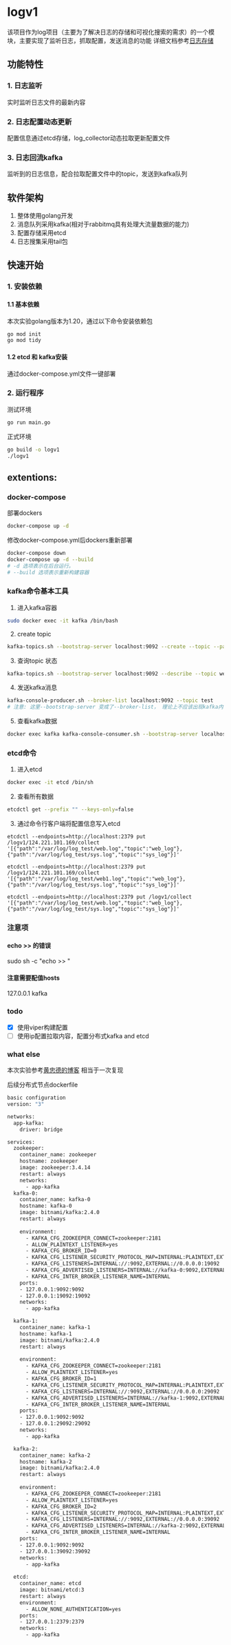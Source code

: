 # logv1
该项目作为log项目（主要为了解决日志的存储和可视化搜索的需求）的一个模块，主要实现了监听日志，抓取配置，发送消息的功能
详细文档参考[日志存储](https://momenta.feishu.cn/docx/SJqNdrsjxozSIXx3h8zc6xDtnGF)
## 功能特性
### 1. 日志监听
实时监听日志文件的最新内容
### 2. 日志配置动态更新
配置信息通过etcd存储，log_collector动态拉取更新配置文件
### 3. 日志回流kafka
监听到的日志信息，配合拉取配置文件中的topic，发送到kafka队列

## 软件架构
1. 整体使用golang开发
2. 消息队列采用kafka(相对于rabbitmq具有处理大流量数据的能力)
3. 配置存储采用etcd
4. 日志搜集采用tail包

## 快速开始
### 1. 安装依赖
#### 1.1 基本依赖
本次实验golang版本为1.20，通过以下命令安装依赖包
```bash
go mod init 
go mod tidy
```
#### 1.2 etcd 和 kafka安装
通过docker-compose.yml文件一键部署
### 2. 运行程序
测试环境
```bash
go run main.go
```
正式环境
```bash
go build -o logv1 
./logv1
```

## extentions:
### docker-compose
部署dockers
```bash
docker-compose up -d
```
修改docker-compose.yml后dockers重新部署
```bash
docker-compose down
docker-compose up -d --build
# -d 选项表示在后台运行。
# --build 选项表示重新构建容器
```


### kafka命令基本工具
1. 进入kafka容器
```bash
sudo docker exec -it kafka /bin/bash
```

2. create topic
```bash
kafka-topics.sh --bootstrap-server localhost:9092 --create --topic --partition 3 --replication-factor 1
```

3. 查询topic 状态
```bash
kafka-topics.sh --bootstrap-server localhost:9092 --describe --topic web_log
```

4. 发送kafka消息
``` bash
kafka-console-producer.sh --broker-list localhost:9092 --topic test
# 注意: 这里--bootstrap-server 变成了--broker-list， 理论上不应该出现kafka内不同脚本的版本不一致，原因待排查
```

5. 查看kafka数据
```bash
docker exec kafka kafka-console-consumer.sh --bootstrap-server localhost:9092 --topic web_log --from-beginning
```
### etcd命令

1. 进入etcd 
```bash
docker exec -it etcd /bin/sh
```

2. 查看所有数据
```bash
etcdctl get --prefix "" --keys-only=false
```


3. 通过命令行客户端将配置信息写入etcd
```
etcdctl --endpoints=http://localhost:2379 put /logv1/124.221.101.169/collect '[{"path":"/var/log/log_test/web.log","topic":"web_log"},{"path":"/var/log/log_test/sys.log","topic":"sys_log"}]'

etcdctl --endpoints=http://localhost:2379 put /logv1/124.221.101.169/collect '[{"path":"/var/log/log_test/web1.log","topic":"web_log"},{"path":"/var/log/log_test/sys.log","topic":"sys_log"}]'

etcdctl --endpoints=http://localhost:2379 put /logv1/collect '[{"path":"/var/log/log_test/web.log","topic":"web_log"},{"path":"/var/log/log_test/sys.log","topic":"sys_log"}]'
```

### 注意项
#### echo >> 的错误
sudo sh -c "echo  >> "
#### 注意需要配值hosts
127.0.0.1 kafka

### todo
- [x] 使用viper构建配置
- [ ] 使用ip配置拉取内容，配置分布式kafka and etcd

### what else
本次实验参考[黄忠德的博客](https://huangzhongde.cn/post/2020-03-03-golang_devops_logAgent_1_write_log_to_kafka/)
相当于一次复现

后续分布式节点dockerfile
```Dockerfile
basic configuration
version: "3"

networks:
  app-kafka:
    driver: bridge

services:
  zookeeper:
    container_name: zookeeper
    hostname: zookeeper
    image: zookeeper:3.4.14
    restart: always
    networks:
      - app-kafka
  kafka-0:
    container_name: kafka-0
    hostname: kafka-0
    image: bitnami/kafka:2.4.0
    restart: always
    
    environment: 
      - KAFKA_CFG_ZOOKEEPER_CONNECT=zookeeper:2181
      - ALLOW_PLAINTEXT_LISTENER=yes
      - KAFKA_CFG_BROKER_ID=0
      - KAFKA_CFG_LISTENER_SECURITY_PROTOCOL_MAP=INTERNAL:PLAINTEXT,EXTERNAL:PLAINTEXT
      - KAFKA_CFG_LISTENERS=INTERNAL://:9092,EXTERNAL://0.0.0.0:19092
      - KAFKA_CFG_ADVERTISED_LISTENERS=INTERNAL://kafka-0:9092,EXTERNAL://localhost:19092
      - KAFKA_CFG_INTER_BROKER_LISTENER_NAME=INTERNAL
    ports:
    - 127.0.0.1:9092:9092
    - 127.0.0.1:19092:19092
    networks:
      - app-kafka

  kafka-1:
    container_name: kafka-1
    hostname: kafka-1
    image: bitnami/kafka:2.4.0
    restart: always
    
    environment: 
      - KAFKA_CFG_ZOOKEEPER_CONNECT=zookeeper:2181
      - ALLOW_PLAINTEXT_LISTENER=yes
      - KAFKA_CFG_BROKER_ID=1
      - KAFKA_CFG_LISTENER_SECURITY_PROTOCOL_MAP=INTERNAL:PLAINTEXT,EXTERNAL:PLAINTEXT
      - KAFKA_CFG_LISTENERS=INTERNAL://:9092,EXTERNAL://0.0.0.0:29092
      - KAFKA_CFG_ADVERTISED_LISTENERS=INTERNAL://kafka-1:9092,EXTERNAL://localhost:29092
      - KAFKA_CFG_INTER_BROKER_LISTENER_NAME=INTERNAL
    ports:
    - 127.0.0.1:9092:9092
    - 127.0.0.1:29092:29092
    networks:
      - app-kafka

  kafka-2:
    container_name: kafka-2
    hostname: kafka-2
    image: bitnami/kafka:2.4.0
    restart: always
    
    environment: 
      - KAFKA_CFG_ZOOKEEPER_CONNECT=zookeeper:2181
      - ALLOW_PLAINTEXT_LISTENER=yes
      - KAFKA_CFG_BROKER_ID=2
      - KAFKA_CFG_LISTENER_SECURITY_PROTOCOL_MAP=INTERNAL:PLAINTEXT,EXTERNAL:PLAINTEXT
      - KAFKA_CFG_LISTENERS=INTERNAL://:9092,EXTERNAL://0.0.0.0:39092
      - KAFKA_CFG_ADVERTISED_LISTENERS=INTERNAL://kafka-2:9092,EXTERNAL://localhost:39092
      - KAFKA_CFG_INTER_BROKER_LISTENER_NAME=INTERNAL
    ports:
    - 127.0.0.1:9092:9092
    - 127.0.0.1:39092:39092
    networks:
      - app-kafka
    
  etcd:
    container_name: etcd
    image: bitnami/etcd:3
    restart: always
    environment:
      - ALLOW_NONE_AUTHENTICATION=yes
    ports: 
    - 127.0.0.1:2379:2379
    networks: 
      - app-kafka

```



